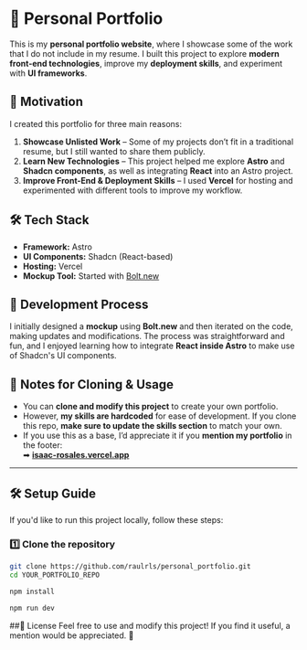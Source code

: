# 🚀 Personal Portfolio

This is my **personal portfolio website**, where I showcase some of the work that I do not include in my resume. I built this project to explore **modern front-end technologies**, improve my **deployment skills**, and experiment with **UI frameworks**.

## 🌟 Motivation

I created this portfolio for three main reasons:

1. **Showcase Unlisted Work** – Some of my projects don’t fit in a traditional resume, but I still wanted to share them publicly.
2. **Learn New Technologies** – This project helped me explore **Astro** and **Shadcn components**, as well as integrating **React** into an Astro project.
3. **Improve Front-End & Deployment Skills** – I used **Vercel** for hosting and experimented with different tools to improve my workflow.

## 🛠️ Tech Stack

- **Framework:** Astro  
- **UI Components:** Shadcn (React-based)  
- **Hosting:** Vercel  
- **Mockup Tool:** Started with [Bolt.new](https://bolt.new/)  

## 🎨 Development Process

I initially designed a **mockup** using **Bolt.new** and then iterated on the code, making updates and modifications. The process was straightforward and fun, and I enjoyed learning how to integrate **React inside Astro** to make use of Shadcn's UI components.

## 📌 Notes for Cloning & Usage

- You can **clone and modify this project** to create your own portfolio.
- However, **my skills are hardcoded** for ease of development. If you clone this repo, **make sure to update the skills section** to match your own.
- If you use this as a base, I’d appreciate it if you **mention my portfolio** in the footer:  
  ➡ **[isaac-rosales.vercel.app](https://isaac-rosales.vercel.app)**

---

## 🛠️ Setup Guide

If you'd like to run this project locally, follow these steps:

### 1️⃣ Clone the repository

```sh
git clone https://github.com/raulrls/personal_portfolio.git
cd YOUR_PORTFOLIO_REPO
```

```sh
npm install
```

```sh
npm run dev
```

##📜 License
Feel free to use and modify this project! If you find it useful, a mention would be appreciated. 🚀
